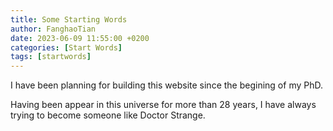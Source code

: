 ```yaml
---
title: Some Starting Words
author: FanghaoTian
date: 2023-06-09 11:55:00 +0200
categories: [Start Words]
tags: [startwords]
---
```


I have been planning for building this website since the begining of my PhD. 

Having been appear in this universe for more than 28 years, I have always trying to become someone like Doctor Strange.
